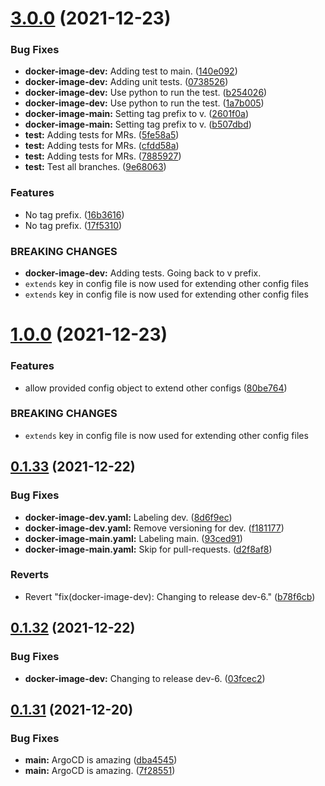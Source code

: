 # [3.0.0](https://github.com/polinchw/hello-github-webhook/compare/v1.0.0...v3.0.0) (2021-12-23)


### Bug Fixes

* **docker-image-dev:** Adding test to main. ([140e092](https://github.com/polinchw/hello-github-webhook/commit/140e09260ee3ee0699d709fe8b4eceab2dc8c53e))
* **docker-image-dev:** Adding unit tests. ([0738526](https://github.com/polinchw/hello-github-webhook/commit/07385260dfbae78efe31e4db4cb91d5bd850ee2d))
* **docker-image-dev:** Use python to run the test. ([b254026](https://github.com/polinchw/hello-github-webhook/commit/b2540265e991a7ae2a6b2829b1f4ad5167ad72e9))
* **docker-image-dev:** Use python to run the test. ([1a7b005](https://github.com/polinchw/hello-github-webhook/commit/1a7b0059b23276e75fadc3ce9cbbff4983c8d0c5))
* **docker-image-main:** Setting tag prefix to v. ([2601f0a](https://github.com/polinchw/hello-github-webhook/commit/2601f0a347af2c0ba67652cd894345ead3d36e48))
* **docker-image-main:** Setting tag prefix to v. ([b507dbd](https://github.com/polinchw/hello-github-webhook/commit/b507dbdd54c3ac92c1969d352d83e2d543856b07))
* **test:** Adding tests for MRs. ([5fe58a5](https://github.com/polinchw/hello-github-webhook/commit/5fe58a50a8bc1c3532f7bc352e84643d0edcc222))
* **test:** Adding tests for MRs. ([cfdd58a](https://github.com/polinchw/hello-github-webhook/commit/cfdd58af3fd3b654e61717329bb4d039ebf2324a))
* **test:** Adding tests for MRs. ([7885927](https://github.com/polinchw/hello-github-webhook/commit/788592783261d68a5793a1af35cd09df858c16f8))
* **test:** Test all branches. ([9e68063](https://github.com/polinchw/hello-github-webhook/commit/9e680633c23021cad4e08a24b09d3bbd0783ebde))


### Features

* No tag prefix. ([16b3616](https://github.com/polinchw/hello-github-webhook/commit/16b36169eb2fdddd507394029c8de95979841292))
* No tag prefix. ([17f5310](https://github.com/polinchw/hello-github-webhook/commit/17f5310b17fc5a771900988b47efa5f23d3312a9))


### BREAKING CHANGES

* **docker-image-dev:** Adding tests.  Going back to v prefix.
* `extends` key in config file is now used for extending other config files
* `extends` key in config file is now used for extending other config files



# [1.0.0](https://github.com/polinchw/hello-github-webhook/compare/v0.1.33...v1.0.0) (2021-12-23)


### Features

* allow provided config object to extend other configs ([80be764](https://github.com/polinchw/hello-github-webhook/commit/80be76459574aea6bf437ca0e4cac7c9d6996d88))


### BREAKING CHANGES

* `extends` key in config file is now used for extending other config files



## [0.1.33](https://github.com/polinchw/hello-github-webhook/compare/v0.1.32...v0.1.33) (2021-12-22)


### Bug Fixes

* **docker-image-dev.yaml:** Labeling dev. ([8d6f9ec](https://github.com/polinchw/hello-github-webhook/commit/8d6f9ec16cc01be58bb76c692e576a9b60a0ae2f))
* **docker-image-dev.yaml:** Remove versioning for dev. ([f181177](https://github.com/polinchw/hello-github-webhook/commit/f181177e7bee51d1d86b3a94bd6618734f4027fd))
* **docker-image-main.yaml:** Labeling main. ([93ced91](https://github.com/polinchw/hello-github-webhook/commit/93ced91c34db46275431b7da7b396dfceea71ee2))
* **docker-image-main.yaml:** Skip for pull-requests. ([d2f8af8](https://github.com/polinchw/hello-github-webhook/commit/d2f8af8166e07568992621b841ecf88d549a3977))


### Reverts

* Revert "fix(docker-image-dev): Changing to release dev-6." ([b78f6cb](https://github.com/polinchw/hello-github-webhook/commit/b78f6cb096861737af30c9d85fe04d56346903c6))



## [0.1.32](https://github.com/polinchw/hello-github-webhook/compare/v0.1.31...v0.1.32) (2021-12-22)


### Bug Fixes

* **docker-image-dev:** Changing to release dev-6. ([03fcec2](https://github.com/polinchw/hello-github-webhook/commit/03fcec2916b4b2e67b17e3867e05aafb8d9b2a77))



## [0.1.31](https://github.com/polinchw/hello-github-webhook/compare/v0.1.30...v0.1.31) (2021-12-20)


### Bug Fixes

* **main:** ArgoCD is amazing ([dba4545](https://github.com/polinchw/hello-github-webhook/commit/dba4545138fe33a12190b238f2c69f914e5d204a))
* **main:** ArgoCD is amazing. ([7f28551](https://github.com/polinchw/hello-github-webhook/commit/7f28551438c67c0870cf01f8d98fb8c5a4cca6e0))



